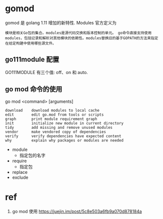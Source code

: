 # gomod
gomod 是 golang 1.11 增加的新特性.  Modules 官方定义为

    模块是相关Go包的集合。modules是源代码交换和版本控制的单元。 go命令直接支持使用modules，包括记录和解析对其他模块的依赖性。modules替换旧的基于GOPATH的方法来指定在给定构建中使用哪些源文件。

## go111module 配置
GO111MODULE 有三个值: off、on 和 auto. 


## go mod 命令的使用

go mod \<command> [arguments]

    download    download modules to local cache
    edit        edit go.mod from tools or scripts
    graph       print module requirement graph
    init        initialize new module in current directory
    tidy        add missing and remove unused modules 
    vendor      make vendored copy of dependencies
    verify      verify dependencies have expected content
    why         explain why packages or modules are needed

+ module
    - 指定包的名字
+ require
    - 指定包
+ replace
+ exclude

# ref
1. go mod 使用 https://juejin.im/post/5c8e503a6fb9a070d878184a
 